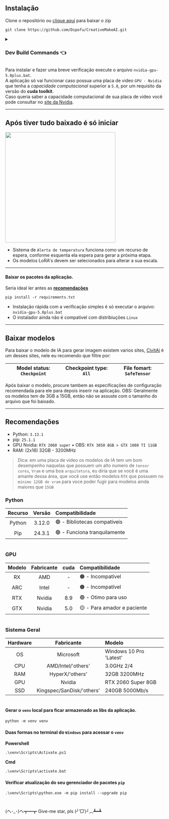 ## Instalação

Clone o repositório ou [clique aqui](https://github.com/Dspofu/CreativeMakeAI/archive/refs/heads/main.zip) para baixar o zip

```batch
git clone https://github.com/Dspofu/CreativeMakeAI.git
```

<details>
  <summary><h3><strong>Dev Build Commands</strong> 👈</h3></summary>

Comando para build do `.cpp`

```batch
g++ -static -static-libgcc -static-libstdc++ main.cpp -o installer_start.exe -ld3d9
```

Comando para build do `.py`

```batch
pyinstaller --onefile --windowed --icon="assets/images/icon.ico" main.py
pyinstaller main.spec
```

</details>

Para instalar e fazer uma breve verificação execute o arquivo `nvidia-gpu-5.0plus.bat`.<br>
A aplicação só vai funcionar caso possua uma placa de video `GPU - Nvidia` que tenha a *capacidade computacional* superior a `5.0`, por um requisito da versão do **cuda toolkit**.<br>
Caso queria saber a capacidade computacional de sua placa de video você pode consultar no [site da Nvidia](https://developer.nvidia.com/cuda-gpus).

___

## Após tiver tudo baixado é só iniciar

<image src="assets/images/example.png" style="width: 350px">

- Sistema de `Alerta de temperatura` funciona como um recurso de espera, conforme esquenta ela espera para gerar a próxima etapa.
- Os modelos LoRA's devem ser selecionados para alterar a sua escala.

___

#### Baixar os pacotes da aplicação. 

Seria ideal ler antes as [**recomendações**](#recomendações)

```batch
pip install -r requirements.txt
```

- Instalação rápida com a verificação simples é só executar o arquivo: `nvidia-gpu-5.0plus.bat`
- O instalador ainda não é compativel com distribiuções `Linux`
___

## Baixar modelos

Para baixar o modelo de IA para gerar imagem existem varios sites, [CivitAi](https://civitai.com/models) é um desses sites, nele eu recomendo que filtre por:

|Model status: `Checkpoint` | Checkpoint type: `All` | File fomart: `SafeTensor`
|---|---|---|

Após baixar o modelo, procure tambem as especificações de configuração recomendada para ele para depois inserir na aplicação.
OBS: Geralmente os modelos tem de 3GB a 15GB, então não se assuste com o tamanho do arquivo que foi baixado.

___

## Recomendações

- Python: `3.13.1`
- pip: `25.1.1`
- GPU Nvidia: `RTX 2060 super` • OBS: `RTX 3050 8GB > GTX 1080 TI 11GB`
- RAM: (2x16) 32GB - 3200MHz

> Dica: em uma placa de video os modelos de IA tem um bom desempenho naquelas que possuem um alto numero de `tensor cores`, `Vram` e uma boa `arquitetura`, eu diria que se você é uma amante dessa área, que você use então modelos `RTX` que possuem no `mínimo 12GB de vram` para voce poder fugir para modelos ainda maiores que `15GB`

### Python
|Recurso|Versão|Compatibilidade|
|:---:|:---:|:---|
|Python|3.12.0|🟢 - Bibliotecas compativeis|
|Pip|24.3.1|🟢 - Funciona tranquilamente|

# 

### GPU

|Modelo|Fabricante|cuda|Compatibilidade|
|:---:|:---:|:---:|:---|
|RX|AMD| - |🟠 - Incompatível|
|ARC|Intel| - |🟠 - Incompatível|
|RTX|Nvidia|8.9|🟢 - Otimo para uso|
|GTX|Nvidia|5.0|🟡 - Para amador e paciente|

# 

### Sistema Geral

|Hardware|Fabricante|Modelo|
|:---:|:---:|:---|
|OS|Microsoft|Windows 10 Pro 'Latest'|
|CPU|AMD/Intel/'others'|3.0GHz 2/4|
|RAM|HyperX/'others'|32GB 3200MHz|
|GPU|Nvidia|RTX 2060 Super 8GB|
|SSD|Kingspec/SanDisk/'others'|240GB 5000Mb/s|

# 

#### Gerar o `venv` local para ficar armazenado as libs da aplicação.

```batch
python -m venv venv
```

#### Duas formas no terminal do `Windows` para acessar o `venv`

**Powershell**

```batch
.\venv\Scripts\Activate.ps1
```

**Cmd**

```batch
.\venv\Scripts\activate.bat
```

#### Verificar atualização do seu gerenciador de pacotes `pip`

```batch
.\venv\Scripts\python.exe -m pip install --upgrade pip
```

# 

(ヘ･_･)ヘ┳━┳ Give-me star, pls (╯‵□′)╯︵┻━┻
